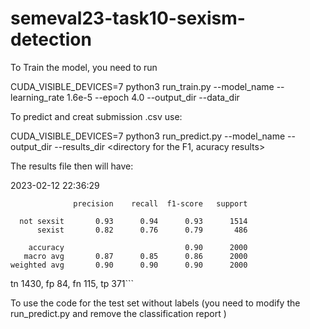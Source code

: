 # semeval23-task10-sexism-detection

To Train the model, you need to run

CUDA_VISIBLE_DEVICES=7 python3 run_train.py --model_name <model cheackpoint>  --learning_rate 1.6e-5 --epoch 4.0 --output_dir <ouput> --data_dir <data path>

To predict and creat submission .csv use:

CUDA_VISIBLE_DEVICES=7 python3 run_predict.py --model_name <model cheackpoint> --output_dir <ouput>--results_dir <directory for the F1, acuracy results>

The results file then will have: 

 2023-02-12 22:36:29 
```
              precision    recall  f1-score   support

  not sexsit       0.93      0.94      0.93      1514
      sexist       0.82      0.76      0.79       486

    accuracy                           0.90      2000
   macro avg       0.87      0.85      0.86      2000
weighted avg       0.90      0.90      0.90      2000
```
tn 1430, fp 84, fn 115, tp 371```

To use the code for the test set without labels (you need to modify the run_predict.py and remove the classification report )


